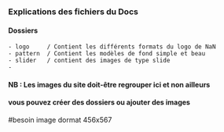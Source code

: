 ### Explications des fichiers du Docs
#### Dossiers
    - logo     / Contient les différents formats du logo de NaN
    - pattern  / Contient les modèles de fond simple et beau 
    - slider   / contient des images de type slide
    - 
#### NB : Les images du site doit-être regrouper ici et non ailleurs 
#### vous pouvez créer des dossiers ou ajouter des images

#besoin image dormat 456x567
